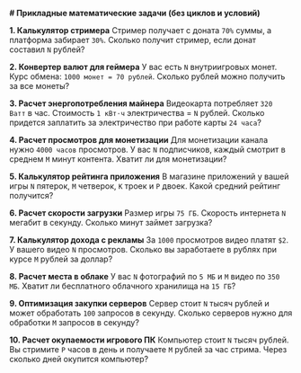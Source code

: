 **# Прикладные математические задачи (без циклов и условий)**

**1. Калькулятор стримера**
Стример получает с доната `70%` суммы, а платформа забирает `30%`. Сколько получит стример, если донат составил `N` рублей?

**2. Конвертер валют для геймера**
У вас есть `N` внутриигровых монет. Курс обмена: `1000 монет = 70 рублей`. Сколько рублей можно получить за все монеты?

**3. Расчет энергопотребления майнера**
Видеокарта потребляет `320 Ватт` в час. Стоимость `1 кВт⋅ч` электричества = `N` рублей. Сколько придется заплатить за электричество при работе карты `24 часа`?

**4. Расчет просмотров для монетизации**
Для монетизации канала нужно `4000 часов` просмотров. У вас `N` подписчиков, каждый смотрит в среднем `M` минут контента. Хватит ли для монетизации?

**5. Калькулятор рейтинга приложения**
В магазине приложений у вашей игры `N` пятерок, `M` четверок, `K` троек и `P` двоек. Какой средний рейтинг получится?

**6. Расчет скорости загрузки**
Размер игры `75 ГБ`. Скорость интернета `N` мегабит в секунду. Сколько минут займет загрузка?

**7. Калькулятор дохода с рекламы**
За `1000` просмотров видео платят `$2`. У вашего видео `N` просмотров. Сколько вы заработаете в рублях при курсе `M` рублей за доллар?

**8. Расчет места в облаке**
У вас `N` фотографий по `5 МБ` и `M` видео по `350 МБ`. Хватит ли бесплатного облачного хранилища на `15 ГБ`?

**9. Оптимизация закупки серверов**
Сервер стоит `N` тысяч рублей и может обработать `100` запросов в секунду. Сколько серверов нужно для обработки `M` запросов в секунду?

**10. Расчет окупаемости игрового ПК**
Компьютер стоит `N` тысяч рублей. Вы стримите `P` часов в день и получаете `M` рублей за час стрима. Через сколько дней окупится компьютер?